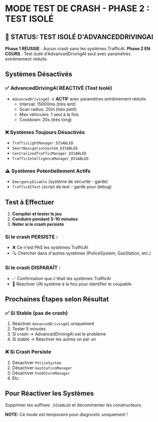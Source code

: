# MODE TEST DE CRASH - PHASE 2 : TEST ISOLÉ

## 🚨 STATUS: TEST ISOLÉ D'ADVANCEDDRIVINGAI

**Phase 1 RÉUSSIE** : Aucun crash sans les systèmes TrafficAI.
**Phase 2 EN COURS** : Test isolé d'AdvancedDrivingAI seul avec paramètres extrêmement réduits.

## Systèmes Désactivés

### ✅ AdvancedDrivingAI RÉACTIVÉ (Test Isolé)
- `AdvancedDrivingAI` → **ACTIF** avec paramètres extrêmement réduits
  - Interval: 15000ms (très lent)
  - Scan radius: 20m (très petit)
  - Max véhicules: 1 seul à la fois
  - Cooldown: 20s (très long)

### ❌ Systèmes Toujours Désactivés
- `TrafficLightManager_DISABLED` 
- `SmartNavigationSystem_DISABLED`
- `CentralizedTrafficManager_DISABLED`
- `TrafficIntelligenceManager_DISABLED`

### ⚠️ Systèmes Potentiellement Actifs
- `EmergencyDisable` (système de sécurité - garde)
- `TrafficAITest` (script de test - garde pour debug)

## Test à Effectuer

1. **Compiler et tester le jeu**
2. **Conduire pendant 5-10 minutes**
3. **Noter si le crash persiste**

### Si le crash PERSISTE :
- ❌ Ce n'est PAS les systèmes TrafficAI
- 🔍 Chercher dans d'autres systèmes (PoliceSystem, GasStation, etc.)

### Si le crash DISPARAÎT :
- ✅ Confirmation que c'était les systèmes TrafficAI
- 🔄 Réactiver UN système à la fois pour identifier le coupable

## Prochaines Étapes selon Résultat

### ✅ Si Stable (pas de crash)
1. Réactiver `AdvancedDrivingAI` uniquement
2. Tester 5 minutes
3. Si crash → AdvancedDrivingAI est le problème
4. Si stable → Réactiver les autres un par un

### ❌ Si Crash Persiste
1. Désactiver `PoliceSystem`
2. Désactiver `GasStationManager`
3. Désactiver `FoodStoreManager`
4. Etc.

## Pour Réactiver les Systèmes
Supprimer les suffixes `_DISABLED` et décommenter les constructeurs.

**NOTE:** Ce mode est temporaire pour diagnostic uniquement ! 